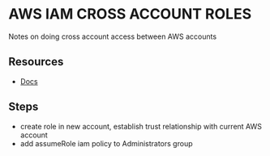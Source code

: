 # AWS IAM CROSS ACCOUNT ROLES
Notes on doing cross account access between AWS accounts

## Resources
- [Docs](https://docs.aws.amazon.com/IAM/latest/UserGuide/tutorial_cross-account-with-roles.html)

## Steps
- create role in new account, establish trust relationship with current AWS account
- add assumeRole iam policy to Administrators group
